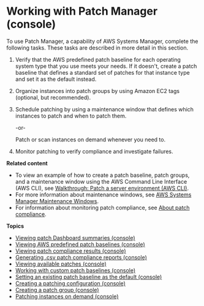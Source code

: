 # Working with Patch Manager \(console\)<a name="sysman-patch-working"></a>

To use Patch Manager, a capability of AWS Systems Manager, complete the following tasks\. These tasks are described in more detail in this section\.

1. Verify that the AWS predefined patch baseline for each operating system type that you use meets your needs\. If it doesn't, create a patch baseline that defines a standard set of patches for that instance type and set it as the default instead\.

1. Organize instances into patch groups by using Amazon EC2 tags \(optional, but recommended\)\.

1. Schedule patching by using a maintenance window that defines which instances to patch and when to patch them\.

   \-or\-

   Patch or scan instances on demand whenever you need to\.

1. Monitor patching to verify compliance and investigate failures\.

**Related content**
+ To view an example of how to create a patch baseline, patch groups, and a maintenance window using the AWS Command Line Interface \(AWS CLI\), see [Walkthrough: Patch a server environment \(AWS CLI\)](sysman-patch-cliwalk.md)\.
+ For more information about maintenance windows, see [AWS Systems Manager Maintenance Windows](systems-manager-maintenance.md)\.
+ For information about monitoring patch compliance, see [About patch compliance](sysman-compliance-about.md#sysman-compliance-monitor-patch)\.

**Topics**
+ [Viewing patch Dashboard summaries \(console\)](view-patch-dashboard-summaries.md)
+ [Viewing AWS predefined patch baselines \(console\)](view-predefined-patch-baselines.md)
+ [Viewing patch compliance results \(console\)](viewing-patch-compliance-results.md)
+ [Generating \.csv patch compliance reports \(console\)](patch-compliance-reports-to-s3.md)
+ [Viewing available patches \(console\)](viewing-available-patches.md)
+ [Working with custom patch baselines \(console\)](sysman-patch-baseline-console.md)
+ [Setting an existing patch baseline as the default \(console\)](set-default-patch-baseline.md)
+ [Creating a patching configuration \(console\)](create-patching-configuration.md)
+ [Creating a patch group \(console\)](sysman-patch-group-tagging.md)
+ [Patching instances on demand \(console\)](patch-on-demand.md)